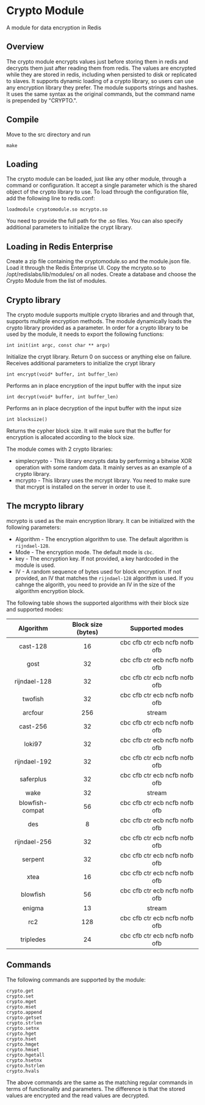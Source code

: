 # Crypto Module

A module for data encryption in Redis

## Overview
The crypto module encrypts values just before storing them in redis and decrypts them just after reading them from redis. 
The values are encrypted while they are stored in redis, including when persisted to disk or replicated to slaves.
It supports dynamic loading of a crypto library, so users can use any encryption library they prefer.
The module supports strings and hashes. It uses the same syntax as the original commands, but the command name is prepended by "CRYPTO.".

## Compile
Move to the src directory and run
```
make
```

## Loading
The crypto module can be loaded, just like any other module, through a command or configuration.
It accept a single parameter which is the shared object of the crypto library to use.
To load through the configuration file, add the following line to redis.conf:
```
loadmodule cryptomodule.so mcrypto.so
```

You need to provide the full path for the .so files.
You can also specify additional parameters to initialize the crypt library.

## Loading in Redis Enterprise
Create a zip file containing the cryptomodule.so and the module.json file.
Load it through the Redis Enterprise UI.
Copy the mcrypto.so to /opt/redislabs/lib/modules/ on all nodes.
Create a database and choose the Crypto Module from the list of modules.

## Crypto library
The crypto module supports multiple crypto libraries and and through that, supports multiple encryption methods.
The module dynamically loads the crypto library provided as a parameter.
In order for a crypto library to be used by the module, it needs to export the following functions:

```
int init(int argc, const char ** argv)
```
Initialize the crypt library. Return 0 on success or anything else on failure. Receives additional parameters to initialize the crypt library

```
int encrypt(void* buffer, int buffer_len)
```
Performs an in place encryption of the input buffer with the input size

```
int decrypt(void* buffer, int buffer_len)
```
Performs an in place decryption of the input buffer with the input size

```
int blocksize()
```
Returns the cypher block size. It will make sure that the buffer for encryption is allocated according to the block size.

The module comes with 2 crypto libraries:
* simplecrypto - This library encrypts data by performing a bitwise XOR operation with some random data. It mainly serves as an example of a crypto library.
* mcrypto - This library uses the mcrypt library. You need to make sure that mcrypt is installed on the server in order to use it.

## The mcrypto library
mcrypto is used as the main encryption library. It can be initialized with the following parameters:
* Algorithm - The encryption algorithm to use. The default algorithm is `rijndael-128`.
* Mode - The encryption mode. The default mode is `cbc`.
* key - The encryption key. If not provided, a key hardcoded in the module is used.
* IV - A random sequence of bytes used for block encryption. If not provided, an IV that matches the `rijndael-128` algorithm is used. If you cahnge the algorith, you need to provide an IV in the size of the algorithm encryption block.

The following table shows the supported algorithms with their block size and supported modes:

| Algorithm       | Block size (bytes) | Supported modes               |
|:---------------:|:------------------:|:-----------------------------:|
| cast-128        | 16         	       | cbc cfb ctr ecb ncfb nofb ofb
| gost            | 32                 | cbc cfb ctr ecb ncfb nofb ofb
| rijndael-128    | 32                 | cbc cfb ctr ecb ncfb nofb ofb
| twofish         | 32                 | cbc cfb ctr ecb ncfb nofb ofb
| arcfour         | 256                | stream
| cast-256        | 32                 | cbc cfb ctr ecb ncfb nofb ofb
| loki97          | 32                 | cbc cfb ctr ecb ncfb nofb ofb
| rijndael-192    | 32                 | cbc cfb ctr ecb ncfb nofb ofb
| saferplus       | 32                 | cbc cfb ctr ecb ncfb nofb ofb
| wake            | 32                 | stream
| blowfish-compat | 56                 | cbc cfb ctr ecb ncfb nofb ofb
| des             | 8                  | cbc cfb ctr ecb ncfb nofb ofb
| rijndael-256    | 32                 | cbc cfb ctr ecb ncfb nofb ofb
| serpent         | 32                 | cbc cfb ctr ecb ncfb nofb ofb
| xtea            | 16                 | cbc cfb ctr ecb ncfb nofb ofb
| blowfish        | 56                 | cbc cfb ctr ecb ncfb nofb ofb
| enigma          | 13                 | stream
| rc2             | 128                | cbc cfb ctr ecb ncfb nofb ofb
| tripledes       | 24                 | cbc cfb ctr ecb ncfb nofb ofb

## Commands
The following commands are supported by the module:

```
crypto.get
crypto.set
crypto.mget
crypto.mset
crypto.append
crypto.getset
crypto.strlen
crypto.setnx
crypto.hget
crypto.hset
crypto.hmget
crypto.hmset
crypto.hgetall
crypto.hsetnx
crypto.hstrlen
crypto.hvals
```

The above commands are the same as the matching regular commands in terms of functionality and parameters. The difference is that the stored values are encrypted and the read values are decrypted.






